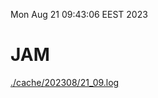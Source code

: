Mon Aug 21 09:43:06 EEST 2023
# JAM
<a href='./cache/202308/21_09.log'>./cache/202308/21_09.log</a>
